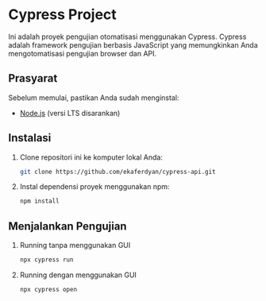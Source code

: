 # Cypress Project

Ini adalah proyek pengujian otomatisasi menggunakan Cypress. Cypress adalah framework pengujian berbasis JavaScript yang memungkinkan Anda mengotomatisasi pengujian browser dan API.

## Prasyarat

Sebelum memulai, pastikan Anda sudah menginstal:

- [Node.js](https://nodejs.org/) (versi LTS disarankan)

## Instalasi

1. Clone repositori ini ke komputer lokal Anda:

    ```bash
    git clone https://github.com/ekaferdyan/cypress-api.git
    ```

2. Instal dependensi proyek menggunakan npm:

    ```bash
    npm install
    ```

## Menjalankan Pengujian


1.  Running tanpa menggunakan GUI

    ```bash
    npx cypress run
    ```

2. Running dengan menggunakan GUI

    ```bash
    npx cypress open
    ```
